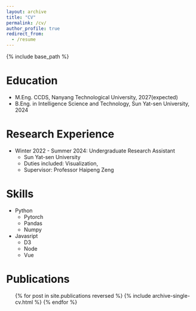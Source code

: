 ```yaml
---
layout: archive
title: "CV"
permalink: /cv/
author_profile: true
redirect_from:
  - /resume
---
```


{% include base_path %}

Education
======
* M.Eng. CCDS, Nanyang Technological University, 2027(expected)
* B.Eng. in Intelligence Science and Technology, Sun Yat-sen University, 2024

Research Experience
======
* Winter 2022 - Summer 2024: Undergraduate Research Assistant
  * Sun Yat-sen University
  * Duties included: Visualization, 
  * Supervisor: Professor Haipeng Zeng
  
Skills
======
* Python
  * Pytorch
  * Pandas
  * Numpy
* Javasript
  * D3
  * Node
  * Vue

Publications
======
  <ul>{% for post in site.publications reversed %}
    {% include archive-single-cv.html %}
  {% endfor %}</ul>
  
<!-- Talks
======
  <ul>{% for post in site.talks reversed %}
    {% include archive-single-talk-cv.html  %}
  {% endfor %}</ul> -->
  
<!-- Teaching
======
  <ul>{% for post in site.teaching reversed %}
    {% include archive-single-cv.html %}
  {% endfor %}</ul> -->
  
